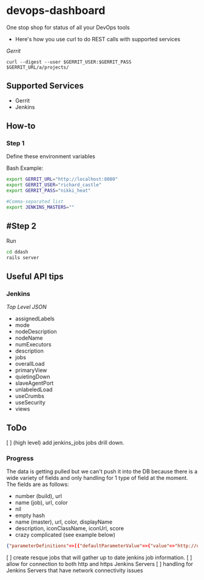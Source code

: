 devops-dashboard
================

One stop shop for status of all your DevOps tools

* Here's how you use curl to do REST calls with supported services

*Gerrit*

`curl --digest --user $GERRIT_USER:$GERRIT_PASS  $GERRIT_URL/a/projects/`


## Supported Services

* Gerrit
* Jenkins

## How-to

### Step 1
Define these environment variables 

Bash Example:

```bash
export GERRIT_URL="http://localhost:8080"
export GERRIT_USER="richard_castle"
export GERRIT_PASS="nikki_heat"
```

```bash
#Comma-separated list
export JENKINS_MASTERS=""
```

## #Step 2
Run 

```bash
cd ddash
rails server
```

## Useful API tips

### Jenkins

*Top Level JSON*

* assignedLabels
* mode
* nodeDescription
* nodeName
* numExecutors
* description
* jobs
* overallLoad
* primaryView
* quietingDown
* slaveAgentPort
* unlabeledLoad
* useCrumbs
* useSecurity
* views

## ToDo

[ ] (high level) add jenkins_jobs jobs drill down.
### Progress

The data is getting pulled but we can't push it into the DB because there is a wide variety of fields and only handling for 1 type of field at the moment. The fields are as follows:

* number (build), url
* name (job), url, color
* nil
* empty hash
* name (master), url, color, displayName
* description, iconClassName, iconUrl, score
* crazy complicated (see example below)

```json
{"parameterDefinitions"=>[{"defaultParameterValue"=>{"value"=>"http://updates.jenkins-ci.org/update-center.json?version=build"}, "description"=>"Update center url used for the test", "name"=>"updateCenterUrl", "type"=>"StringParamete     rDefinition"}, {"defaultParameterValue"=>{"value"=>"org.jenkins-ci.plugins:plugin:"}, "description"=>"groupId/artifactId for the parent pom which will be used.<br/>\n<u>Note</u> : If you let this field empty, every, a test on every a     lready tested core versions (in report XML file) will be made.", "name"=>"parentCoordinates", "type"=>"ChoiceParameterDefinition", "choices"=>["org.jenkins-ci.plugins:plugin:", "org.jvnet.hudson.plugins:plugin:"]}, {"defaultParameter     Value"=>{"value"=>""}, "description"=>"You can fix a version in there, if you don't want to rely on \"the latest core version retrieved in update center\"<br/>\nIf you selected the blank parentCoordinates, let this field empty please     .", "name"=>"parentVersion", "type"=>"StringParameterDefinition"}, {"defaultParameterValue"=>{"value"=>""}, "description"=>"Comma separated plugin names you want to test.<br/>\n<u>Note</u> : If you let this field empty, every plugins      residing in update center will be tested", "name"=>"includePlugins", "type"=>"StringParameterDefinition"}, {"defaultParameterValue"=>{"value"=>""}, "description"=>"Comma separated plugin names you DON'T want to test.<br/>\n<u>Note</     u> : If you let this field empty, the includePlugins policy defined below will be applied \"as is\"<br/>\nList of default excluded plugins (and reason why excluded) :<br/>\n<ul>\n<li>ci-game : Seems like on old hudsons, it doesn't wo     rk</li>\n</ul>", "name"=>"excludePlugins", "type"=>"StringParameterDefinition"}, {"defaultParameterValue"=>{"value"=>true}, "description"=>"Allow to skip plugin-compat-tester unit tests", "name"=>"maven.test.skip", "type"=>"BooleanPa     rameterDefinition"}, {"defaultParameterValue"=>{"value"=>false}, "description"=>"Allows to skip test cache. For example when you want to force testing of some plugins", "name"=>"skipTestCache", "type"=>"BooleanParameterDefinition"},      {"defaultParameterValue"=>{"value"=>"TEST_FAILURES"}, "description"=>"Allows to define a minimal cache threshold for test status.<br/>\nThat is to say, every results lower than this threshold won't be considered as part of the cache.     <br/>\nSelecting INTERNAL_ERROR here is the same as checking the skipTestCache checkbox.", "name"=>"cacheThresholdStatus", "type"=>"ChoiceParameterDefinition", "choices"=>["TEST_FAILURES", "SUCCESS", "COMPILATION_ERROR", "INTERNAL_ER     ROR "]}, {"defaultParameterValue"=>{"value"=>"1728000000"}, "description"=>"Test cache timeout allows to not perform compatibility test over some plugins if compatibility test was performed recently.<br/>\nCache timeout is given in m     illiseconds.", "name"=>"testCacheTimeout", "type"=>"StringParameterDefinition"}]}
```

[ ] create resque jobs that will gather up to date jenkins job information. 
[ ] allow for connection to both http and https Jenkins Servers
[ ] handling for Jenkins Servers that have network connectivity issues
